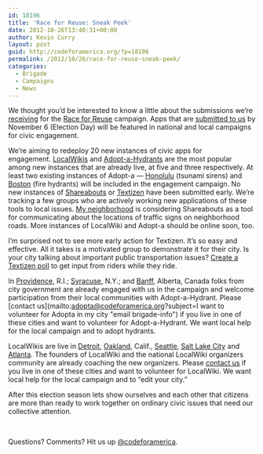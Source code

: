 ```yaml
---
id: 18196
title: 'Race for Reuse: Sneak Peek'
date: 2012-10-26T13:40:31+00:00
author: Kevin Curry
layout: post
guid: http://codeforamerica.org/?p=18196
permalink: /2012/10/26/race-for-reuse-sneak-peek/
categories:
  - Brigade
  - Campaigns
  - News
---
```

We thought you&#8217;d be interested to know a little about the submissions we&#8217;re [receiving](https://codeforamerica.wufoo.com/forms/race-for-reuse-submission/ "submission form") for the [Race for Reuse](http://brigade.codeforamerica.org/pages/race-for-reuse "Campaign home") campaign. Apps that are [submitted to us](https://codeforamerica.wufoo.com/forms/race-for-reuse-submission/ "submission form") by November 6 (Election Day) will be featured in national and local campaigns for civic engagement.

We&#8217;re aiming to redeploy 20 new instances of civic apps for engagement. [LocalWikis](http://commons.codeforamerica.org/apps/localwiki "commons page about localwiki") and [Adopt-a-Hydrants](http://commons.codeforamerica.org/apps/adopt-hydrant "commons page about adopta") are the most popular among new instances that are already live, at five and three respectively. At least two existing instances of Adopt-a &#8212; [Honolulu](http://sirens.honolulu.gov "Honolulu sirens") (tsunami sirens) and [Boston](http://adoptahydrant.org "adoptahydrant.org") (fire hydrants) will be included in the engagement campaign. No new instances of [Shareabouts](http://commons.codeforamerica.org/apps/shareabouts "commons page on shareabouts") or [Textizen](http://commons.codeforamerica.org/apps/textizen "commons page on textizen") have been submitted early. We&#8217;re tracking a few groups who are actively working new applications of these tools to local issues. [My neighborhood](http://kgcl.org/community/ "king's grant community league") is considering Shareabouts as a tool for communicating about the locations of traffic signs on neighborhood roads. More instances of LocalWiki and Adopt-a should be online soon, too.

I&#8217;m surprised not to see more early action for Textizen. It&#8217;s so easy and effective. All it takes is a motivated group to demonstrate it for their city. Is your city talking about important public transportation issues? [Create a Textizen poll](http://www.textizen.com/welcome "textizen home") to get input from riders while they ride.

In [Providence](http://adopt-a-hydrant-providence.herokuapp.com/ "providence instance"), R.I.; [Syracuse](http://adopt-a-hydrant-syracuse.herokuapp.com/ "syracuse instance"), N.Y.; and [Banff](http://adopt-a-hydrant-banff.herokuapp.com/ "banff instance"), Alberta, Canada folks from city government are already engaged with us in the campaign and welcome participation from their local communities with Adopt-a-Hydrant. Please [contact us](mailto:adopta@codeforamerica.org?subject=I want to volunteer for Adopta in my city "email brigade-info") if you live in one of these cities and want to volunteer for Adopt-a-Hydrant. We want local help for the local campaign and to adopt hydrants.

LocalWikis are live in [Detroit](http://detroitwiki.org/ "detroit instance"), [Oakland](http://oaklandwiki.org/ "oakland instance"), Calif., [Seattle](http://seattlewiki.net "seattle instance"), [Salt Lake City](http://saltlakewiki.org "salt lake city instance") and [Atlanta](http://wiki.openatlanta.net "atlanta instance"). The founders of LocalWiki and the national LocalWiki organizers community are already coaching the new organizers. Please [contact us](mailto:brigade-info@codeforamerica.org?subject=I%20want%20to%20volunteer%20for%20LocalWiki%20in%20my%20city "email brigade-info") if you live in one of these cities and want to volunteer for LocalWiki. We want local help for the local campaign and to &#8220;edit your city.&#8221;

After this election season lets show ourselves and each other that citizens are more than ready to work together on ordinary civic issues that need our collective attention.

&nbsp;

Questions? Comments? Hit us up <a href="http://twitter.com/codeforamerica" target="_blank">@codeforamerica</a>.